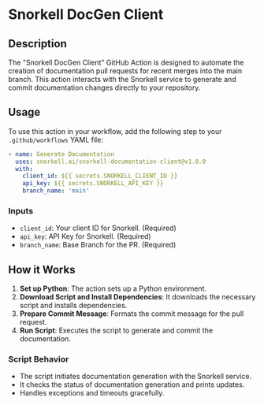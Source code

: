 
# Snorkell DocGen Client

## Description

The "Snorkell DocGen Client" GitHub Action is designed to automate the creation of documentation pull requests for recent merges into the main branch. This action interacts with the Snorkell service to generate and commit documentation changes directly to your repository.

## Usage

To use this action in your workflow, add the following step to your `.github/workflows` YAML file:

```yaml
- name: Generate Documentation
  uses: snorkell.ai/snorkell-documentation-client@v1.0.0
  with:
    client_id: ${{ secrets.SNORKELL_CLIENT_ID }}
    api_key: ${{ secrets.SNORKELL_API_KEY }}
    branch_name: 'main'
```

### Inputs

- `client_id`: Your client ID for Snorkell. (Required)
- `api_key`: API Key for Snorkell. (Required)
- `branch_name`: Base Branch for the PR. (Required)

## How it Works

1. **Set up Python**: The action sets up a Python environment.
2. **Download Script and Install Dependencies**: It downloads the necessary script and installs dependencies.
3. **Prepare Commit Message**: Formats the commit message for the pull request.
4. **Run Script**: Executes the script to generate and commit the documentation.

### Script Behavior

- The script initiates documentation generation with the Snorkell service.
- It checks the status of documentation generation and prints updates.
- Handles exceptions and timeouts gracefully.
